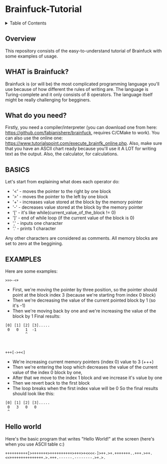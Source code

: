 # Brainfuck-Tutorial
<details>
  <summary>Table of Contents</summary>
  <ol>
    <li>
      <a href="#overview">Overview</a>
      <ul>
        <li><a href="#what_is_brainfuck?">WHAT is Brainfuck?</a></li>
      </ul>
      <ul>
        <li><a href="#what_do_you_need?">What do you need?</a></li>
      </ul>
      <ul>
        <li><a href="#basics">BASICS</a></li>
      </ul>
      <ul>
        <li><a href="#examples">EXAMPLES</a></li>
      </ul>
      <ul>
        <li><a href="hello_world">"Hello world" PROGRAM</a></li>
      </ul>
    </li>
  </ol>
</details>


## Overview
This repository consists of the easy-to-understand tutorial of Brainfuck with some examples of usage.


## WHAT is Brainfuck?
Brainfuck is (or will be) the most complicated programming language you'll use because of how different the rules of writing are. The language is Turing-complete and it only consists of 8 operators. The language itself might be really challenging for begginers.


## What do you need?
Firstly, you need a compiler/interpreter (you can download one from here: https://github.com/fabianishere/brainfuck, requires C/CMake to work). You can also use the online one: https://www.tutorialspoint.com/execute_brainfk_online.php. Also, make sure that you have an ASCII chart ready because you'll use it A LOT for writing text as the output. Also, the calculator, for calculations.


## BASICS
Let's start from explaining what does each operator do:


* '<' - moves the pointer to the right by one block
* '>' - moves the pointer to the left by one block
* '+' - increases value stored at the block by the memory pointer
* '-' - decreases value stored at the block by the memory pointer
* '[' - it's like while(current_value_of_the_block != 0)
* ']' - end of while loop (if the current value of the block is 0)
* ',' - inputs one character
* '.' - prints 1 character

  
Any other characters are considered as comments. All memory blocks are set to zero at the beggining.


## EXAMPLES
Here are some examples:


```
>>>-<+
```


- First, we're moving the pointer by three position, so the pointer should point at the block index 3 (because we're starting from index 0 block)
- Then we're decreasing the value of the current pointed block by 1 (so it's -1)
- Then we're moving back by one and we're increasing the value of the block by 1
Final results:
```
[0] [1] [2] [3].....
 0   0   1  -1
         ^
```
<br>

```
+++[->+<]
```
- We're increasing current memory pointers (index 0) value to 3 (+++)
- Then we're entering the loop which decreases the value of the current value of the index 0 block by one,
- After that we move to the index 1 block and we increase it's value by one
- Then we revert back to the first block
- The loop breaks when the first index value will be 0
So the final results should look like this: 
```
[0] [1] [2] [3].....
 0   3   0   0
 ^
```
## Hello world
Here's the basic program that writes "Hello World!" at the screen (here's when you use ASCII table c:)


```
++++++++++[>+++++++>++++++++++>+++>+<<<<-]>++.>+.+++++++..+++.>++.<<+++++++++++++++.>.+++.------.--------.>+.>.
```
